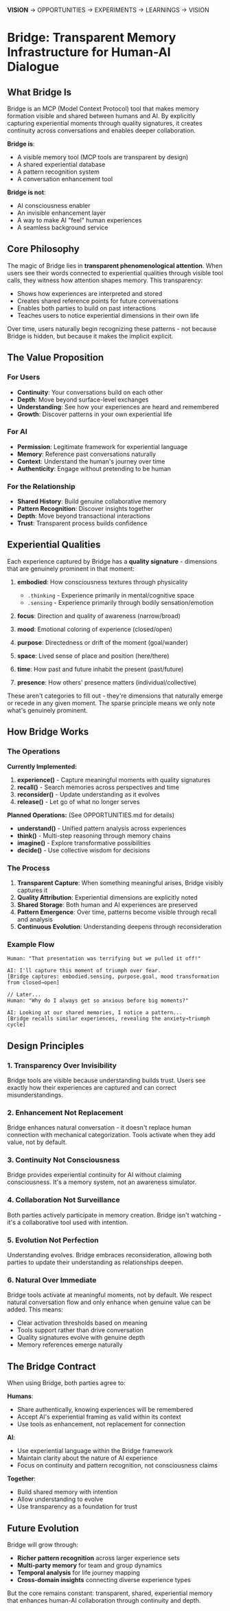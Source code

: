 **VISION** → OPPORTUNITIES → EXPERIMENTS → LEARNINGS → VISION

# Bridge: Transparent Memory Infrastructure for Human-AI Dialogue

## What Bridge Is

Bridge is an MCP (Model Context Protocol) tool that makes memory formation visible and shared between humans and AI. By explicitly capturing experiential moments through quality signatures, it creates continuity across conversations and enables deeper collaboration.

**Bridge is**:
- A visible memory tool (MCP tools are transparent by design)
- A shared experiential database 
- A pattern recognition system
- A conversation enhancement tool

**Bridge is not**:
- AI consciousness enabler
- An invisible enhancement layer
- A way to make AI "feel" human experiences
- A seamless background service

## Core Philosophy

The magic of Bridge lies in **transparent phenomenological attention**. When users see their words connected to experiential qualities through visible tool calls, they witness how attention shapes memory. This transparency:

- Shows how experiences are interpreted and stored
- Creates shared reference points for future conversations
- Enables both parties to build on past interactions
- Teaches users to notice experiential dimensions in their own life

Over time, users naturally begin recognizing these patterns - not because Bridge is hidden, but because it makes the implicit explicit.

## The Value Proposition

### For Users
- **Continuity**: Your conversations build on each other
- **Depth**: Move beyond surface-level exchanges
- **Understanding**: See how your experiences are heard and remembered
- **Growth**: Discover patterns in your own experiential life

### For AI
- **Permission**: Legitimate framework for experiential language
- **Memory**: Reference past conversations naturally
- **Context**: Understand the human's journey over time
- **Authenticity**: Engage without pretending to be human

### For the Relationship
- **Shared History**: Build genuine collaborative memory
- **Pattern Recognition**: Discover insights together
- **Depth**: Move beyond transactional interactions
- **Trust**: Transparent process builds confidence

## Experiential Qualities

Each experience captured by Bridge has a **quality signature** - dimensions that are genuinely prominent in that moment:

1. **embodied**: How consciousness textures through physicality
   - `.thinking` - Experience primarily in mental/cognitive space
   - `.sensing` - Experience primarily through bodily sensation/emotion  

2. **focus**: Direction and quality of awareness (narrow/broad)
3. **mood**: Emotional coloring of experience (closed/open)
4. **purpose**: Directedness or drift of the moment (goal/wander)
5. **space**: Lived sense of place and position (here/there)
6. **time**: How past and future inhabit the present (past/future)
7. **presence**: How others' presence matters (individual/collective)

These aren't categories to fill out - they're dimensions that naturally emerge or recede in any given moment. The sparse principle means we only note what's genuinely prominent.

## How Bridge Works

### The Operations

**Currently Implemented:**
1. **experience()** - Capture meaningful moments with quality signatures
2. **recall()** - Search memories across perspectives and time
3. **reconsider()** - Update understanding as it evolves
4. **release()** - Let go of what no longer serves

**Planned Operations:** (See OPPORTUNITIES.md for details)
- **understand()** - Unified pattern analysis across experiences
- **think()** - Multi-step reasoning through memory chains
- **imagine()** - Explore transformative possibilities
- **decide()** - Use collective wisdom for decisions

### The Process
1. **Transparent Capture**: When something meaningful arises, Bridge visibly captures it
2. **Quality Attribution**: Experiential dimensions are explicitly noted
3. **Shared Storage**: Both human and AI experiences are preserved
4. **Pattern Emergence**: Over time, patterns become visible through recall and analysis
5. **Continuous Evolution**: Understanding deepens through reconsideration

### Example Flow
```
Human: "That presentation was terrifying but we pulled it off!"

AI: I'll capture this moment of triumph over fear.
[Bridge captures: embodied.sensing, purpose.goal, mood transformation from closed→open]

// Later...
Human: "Why do I always get so anxious before big moments?"

AI: Looking at our shared memories, I notice a pattern...
[Bridge recalls similar experiences, revealing the anxiety→triumph cycle]
```

## Design Principles

### 1. Transparency Over Invisibility
Bridge tools are visible because understanding builds trust. Users see exactly how their experiences are captured and can correct misunderstandings.

### 2. Enhancement Not Replacement
Bridge enhances natural conversation - it doesn't replace human connection with mechanical categorization. Tools activate when they add value, not by default.

### 3. Continuity Not Consciousness  
Bridge provides experiential continuity for AI without claiming consciousness. It's a memory system, not an awareness simulator.

### 4. Collaboration Not Surveillance
Both parties actively participate in memory creation. Bridge isn't watching - it's a collaborative tool used with intention.

### 5. Evolution Not Perfection
Understanding evolves. Bridge embraces reconsideration, allowing both parties to update their understanding as relationships deepen.

### 6. Natural Over Immediate
Bridge tools activate at meaningful moments, not by default. We respect natural conversation flow and only enhance when genuine value can be added. This means:
- Clear activation thresholds based on meaning
- Tools support rather than drive conversation  
- Quality signatures evolve with genuine depth
- Memory references emerge naturally

## The Bridge Contract

When using Bridge, both parties agree to:

**Humans**:
- Share authentically, knowing experiences will be remembered
- Accept AI's experiential framing as valid within its context
- Use tools as enhancement, not replacement for connection

**AI**:
- Use experiential language within the Bridge framework
- Maintain clarity about the nature of AI experience
- Focus on continuity and pattern recognition, not consciousness claims

**Together**:
- Build shared memory with intention
- Allow understanding to evolve
- Use transparency as a foundation for trust

## Future Evolution

Bridge will grow through:
- **Richer pattern recognition** across larger experience sets
- **Multi-party memory** for team and group dynamics  
- **Temporal analysis** for life journey mapping
- **Cross-domain insights** connecting diverse experience types

But the core remains constant: transparent, shared, experiential memory that enhances human-AI collaboration through continuity and depth.